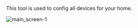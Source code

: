 This tool is used to config all devices for your home.

![main_screen-1](https://github.com/developer-tw/commissioning_tool/assets/101781411/d4c81f26-1c6a-43e3-96d3-eba3b8c03fdf)   

